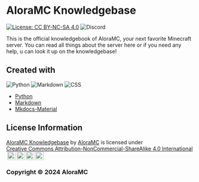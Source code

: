 # AloraMC Knowledgebase

[![License: CC BY-NC-SA 4.0](https://img.shields.io/static/v1?label=License&message=CC%20BY-NC-SA%204.0&color=9f9f9f&labelColor=555555&style=for-the-badge)](https://creativecommons.org/licenses/by-nc-sa/4.0/?ref=chooser-v1) ![Discord](https://img.shields.io/discord/1020069022399737986?style=for-the-badge)

This is the official knowledgebook of AloraMC, your next favorite Minecraft server. You can read all things about the server here or if you need any help, u can look it up on the knowledgebase!

## Created with
![Python](https://img.shields.io/badge/python-306998?style=for-the-badge&logo=python&logoColor=white) ![Markdown](https://img.shields.io/badge/markdown-000000.svg?style=for-the-badge&logo=markdown&logoColor=white) ![CSS](https://img.shields.io/badge/CSS-264de4.svg?style=for-the-badge&logo=CSS3&logoColor=white)

* [Python](https://www.python.org/)
* [Markdown](https://www.markdownguide.org/)
* [Mkdocs-Material](https://github.com/squidfunk/mkdocs-material)


## License Information

<p xmlns:cc="http://creativecommons.org/ns#" xmlns:dct="http://purl.org/dc/terms/"><a property="dct:title" rel="cc:attributionURL" href="https://github.com/aloramc/knowledgebase">AloraMC Knowledgebase</a> by <a rel="cc:attributionURL dct:creator" property="cc:attributionName" href="https://aloramc.com">AloraMC</a> is licensed under <a href="https://creativecommons.org/licenses/by-nc-sa/4.0/?ref=chooser-v1" target="_blank" rel="license noopener noreferrer" style="display:inline-block;">Creative Commons Attribution-NonCommercial-ShareAlike 4.0 International<img style="height:22px!important;margin-left:3px;vertical-align:text-bottom;" src="https://mirrors.creativecommons.org/presskit/icons/cc.svg?ref=chooser-v1" alt=""><img style="height:22px!important;margin-left:3px;vertical-align:text-bottom;" src="https://mirrors.creativecommons.org/presskit/icons/by.svg?ref=chooser-v1" alt=""><img style="height:22px!important;margin-left:3px;vertical-align:text-bottom;" src="https://mirrors.creativecommons.org/presskit/icons/nc.svg?ref=chooser-v1" alt=""><img style="height:22px!important;margin-left:3px;vertical-align:text-bottom;" src="https://mirrors.creativecommons.org/presskit/icons/sa.svg?ref=chooser-v1" alt=""></a></p>

### Copyright © 2024 AloraMC
